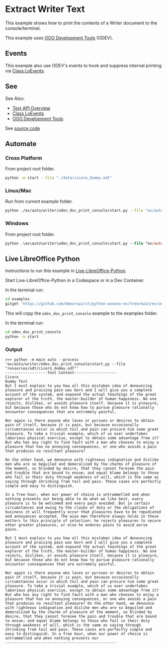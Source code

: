 # Extract Writer Text

This example shows how to print the contents of a Writer document to the console/terminal.

This example uses [OOO Development Tools] (ODEV).

## Events

This example also use ODEV's events to hook and suppress internal printing via [Class LoEvents].

## See

See Also:

- [Text API Overview]
- [Class LoEvents]
- [OOO Development Tools]

See [source code](./start.py)

## Automate

### Cross Platform

From project root folder.

```sh
python -m start --file "./data/cicero_dummy.odt"
```

### Linux/Mac

Run from current example folder.

```sh
python ./ex/auto/writer/odev_doc_print_console/start.py --file "ex/auto/writer/odev_doc_print_console/data/cicero_dummy.odt"
```

### Windows

From project root folder.

```ps
python .\ex\auto\writer\odev_doc_print_console\start.py --file "ex/auto/writer/odev_doc_print_console/data/cicero_dummy.odt"
```

## Live LibreOffice Python

Instructions to run this example in [Live-LibreOffice-Python](https://github.com/Amourspirit/live-libreoffice-python).

Start Live-LibreOffice-Python in a Codespace or in a Dev Container.

In the terminal run:

```bash
cd examples
gitget 'https://github.com/Amourspirit/python-ooouno-ex/tree/main/ex/auto/writer/odev_doc_print_console'
```

This will copy the `odev_doc_print_console` example to the examples folder.

In the terminal run:

```bash
cd odev_doc_print_console
python -m start
```


### Output

```text
>>> python -m main auto --process 'ex/auto/writer/odev_doc_print_console/start.py --file "resources/odt/cicero_dummy.odt"'
-------------------Text Content-------------------
Cicero
Dummy Text
But I must explain to you how all this mistaken idea of denouncing pleasure and praising pain was born and I will give you a complete account of the system, and expound the actual teachings of the great explorer of the truth, the master-builder of human happiness. No one rejects, dislikes, or avoids pleasure itself, because it is pleasure, but because those who do not know how to pursue pleasure rationally encounter consequences that are extremely painful.

Nor again is there anyone who loves or pursues or desires to obtain pain of itself, because it is pain, but because occasionally circumstances occur in which toil and pain can procure him some great pleasure. To take a trivial example, which of us ever undertakes laborious physical exercise, except to obtain some advantage from it? But who has any right to find fault with a man who chooses to enjoy a pleasure that has no annoying consequences, or one who avoids a pain that produces no resultant pleasure?

On the other hand, we denounce with righteous indignation and dislike men who are so beguiled and demoralized by the charms of pleasure of the moment, so blinded by desire, that they cannot foresee the pain and trouble that are bound to ensue; and equal blame belongs to those who fail in their duty through weakness of will, which is the same as saying through shrinking from toil and pain. These cases are perfectly simple and easy to distinguish.

In a free hour, when our power of choice is untrammelled and when nothing prevents our being able to do what we like best, every pleasure is to be welcomed and every pain avoided. But in certain circumstances and owing to the claims of duty or the obligations of business it will frequently occur that pleasures have to be repudiated and annoyances accepted. The wise man therefore always holds in these matters to this principle of selection: he rejects pleasures to secure other greater pleasures, or else he endures pains to avoid worse pains.

But I must explain to you how all this mistaken idea of denouncing pleasure and praising pain was born and I will give you a complete account of the system, and expound the actual teachings of the great explorer of the truth, the master-builder of human happiness. No one rejects, dislikes, or avoids pleasure itself, because it is pleasure, but because those who do not know how to pursue pleasure rationally encounter consequences that are extremely painful.

Nor again is there anyone who loves or pursues or desires to obtain pain of itself, because it is pain, but because occasionally circumstances occur in which toil and pain can procure him some great pleasure. To take a trivial example, which of us ever undertakes laborious physical exercise, except to obtain some advantage from it? But who has any right to find fault with a man who chooses to enjoy a pleasure that has no annoying consequences, or one who avoids a pain that produces no resultant pleasure? On the other hand, we denounce with righteous indignation and dislike men who are so beguiled and demoralized by the charms of pleasure of the moment, so blinded by desire, that they cannot foresee the pain and trouble that are bound to ensue; and equal blame belongs to those who fail in their duty through weakness of will, which is the same as saying through shrinking from toil and pain. These cases are perfectly simple and easy to distinguish. In a free hour, when our power of choice is untrammelled and when nothing prevents our
--------------------------------------------------
```

[OOO Development Tools]: https://python-ooo-dev-tools.readthedocs.io/en/latest/
[Text API Overview]: https://python-ooo-dev-tools.readthedocs.io/en/latest/odev/part2/chapter05.html
[Class LoEvents]: http://localhost:8000/docs/_build/html/src/events/lo_events/lo_events.html

